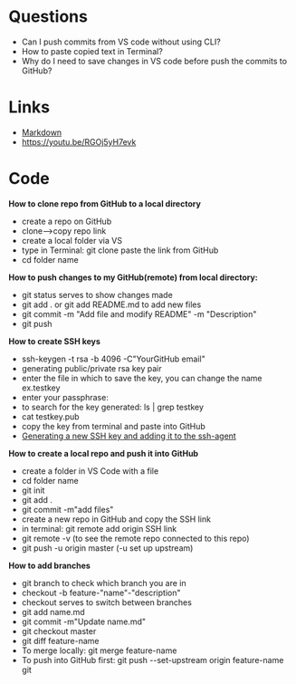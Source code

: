 # Questions

- Can I push commits from VS code without using CLI?
- How to paste copied text in Terminal?
- Why do I need to save changes in VS code before push the commits to GitHub?

# Links

- [Markdown](https://www.markdownguide.org/basic-syntax)
- https://youtu.be/RGOj5yH7evk

# Code

**How to clone repo from GitHub to a local directory**

- create a repo on GitHub
- clone-->copy repo link
- create a local folder via VS
- type in Terminal: git clone paste the link from GitHub
- cd folder name

**How to push changes to my GitHub(remote) from local directory:**

- git status serves to show changes made
- git add . or git add README.md to add new files
- git commit -m "Add file and modify README" -m "Description"
- git push

**How to create SSH keys**

- ssh-keygen -t rsa -b 4096 -C"YourGitHub email"
- generating public/private rsa key pair
- enter the file in which to save the key, you can change the name ex.testkey
- enter your passphrase:
- to search for the key generated: ls | grep testkey
- cat testkey.pub
- copy the key from terminal and paste into GitHub
- [Generating a new SSH key and adding it to the ssh-agent](https://docs.github.com/en/authentication/connecting-to-github-with-ssh/generating-a-new-ssh-key-and-adding-it-to-the-ssh-agent)

**How to create a local repo and push it into GitHub**

- create a folder in VS Code with a file
- cd folder name
- git init
- git add .
- git commit -m"add files"
- create a new repo in GitHub and copy the SSH link
- in terminal: git remote add origin SSH link
- git remote -v (to see the remote repo connected to this repo)
- git push -u origin master (-u set up upstream)

**How to add branches**

- git branch to check which branch you are in
- checkout -b feature-"name"-"description"
- checkout serves to switch between branches
- git add name.md
- git commit -m"Update name.md"
- git checkout master
- git diff feature-name
- To merge locally: git merge feature-name
- To push into GitHub first: git push --set-upstream origin feature-name
  git
